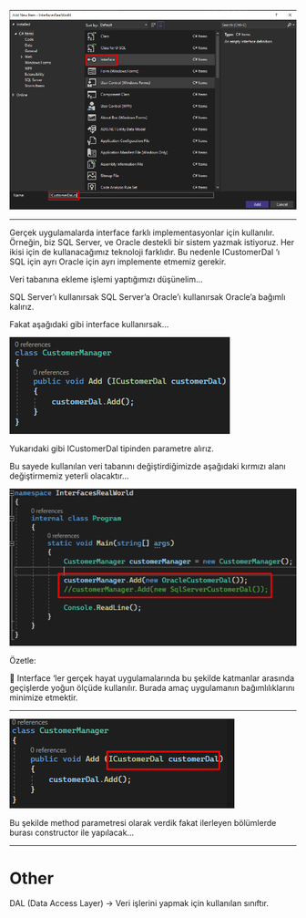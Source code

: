 ![Untitled](img/Untitled.png)

---

Gerçek uygulamalarda interface farklı implementasyonlar için kullanılır. Örneğin, biz SQL Server, ve Oracle destekli bir sistem yazmak istiyoruz. Her ikisi için de kullanacağımız teknoloji farklıdır. Bu nedenle ICustomerDal ‘ı SQL için ayrı Oracle için ayrı implemente etmemiz gerekir. 

Veri tabanına ekleme işlemi yaptığımızı düşünelim…

SQL Server’ı kullanırsak SQL Server’a Oracle’ı kullanırsak Oracle’a bağımlı kalırız.

Fakat aşağıdaki gibi interface kullanırsak…

![Untitled](img/Untitled%201.png)

Yukarıdaki gibi ICustomerDal tipinden parametre alırız.

Bu sayede kullanılan veri tabanını değiştirdiğimizde aşağıdaki kırmızı alanı değiştirmemiz yeterli olacaktır…

![Untitled](img/Untitled%202.png)

Özetle:

<aside>

📌 Interface ‘ler gerçek hayat uygulamalarında bu şekilde katmanlar arasında geçişlerde yoğun ölçüde kullanılır. Burada amaç uygulamanın bağımlılıklarını minimize etmektir.

</aside>

---

![Untitled](img/Untitled%203.png)

Bu şekilde method parametresi olarak verdik fakat ilerleyen bölümlerde burası constructor ile yapılacak…

---

# Other

DAL (Data Access Layer) → Veri işlerini yapmak için kullanılan sınıftır.